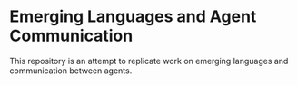 # Emerging Languages and Agent Communication

This repository is an attempt to replicate work on emerging languages and communication between agents.
